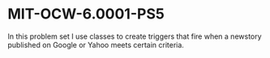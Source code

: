 # MIT-OCW-6.0001-PS5
In this problem set I use classes to create triggers that fire when a newstory published on Google or Yahoo meets certain criteria.
